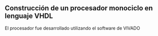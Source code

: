 Construcción de un procesador monociclo en lenguaje VHDL
--
El procesador fue desarrollado utilizando el software de VIVADO

